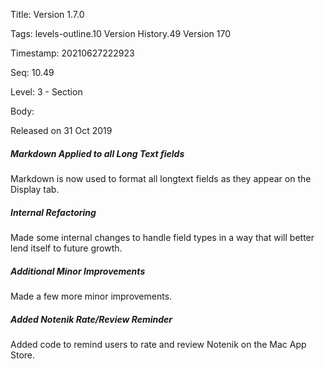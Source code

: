 Title:  Version 1.7.0

Tags:   levels-outline.10 Version History.49 Version 170

Timestamp: 20210627222923

Seq:    10.49

Level:  3 - Section

Body: 

Released on 31 Oct 2019
 
##### Markdown Applied to all Long Text fields

Markdown is now used to format all longtext fields as they appear on the Display tab.

 
##### Internal Refactoring

Made some internal changes to handle field types in a way that will better lend itself to future growth. 

 
##### Additional Minor Improvements

Made a few more minor improvements. 

 
##### Added Notenik Rate/Review Reminder

Added code to remind users to rate and review Notenik on the Mac App Store.

